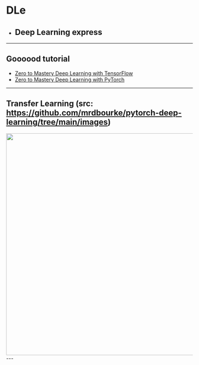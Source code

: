 # DLe
- ## Deep Learning express
---
## Goooood tutorial
- [Zero to Mastery Deep Learning with TensorFlow](https://github.com/mrdbourke/tensorflow-deep-learning)
- [Zero to Mastery Deep Learning with PyTorch](https://github.com/mrdbourke/pytorch-deep-learning)
---
## Transfer Learning (src: https://github.com/mrdbourke/pytorch-deep-learning/tree/main/images)
<img src="https://github.com/mrdbourke/pytorch-deep-learning/raw/main/images/06-transfer-learning-example-overview.png" width=800 height=600>
---
